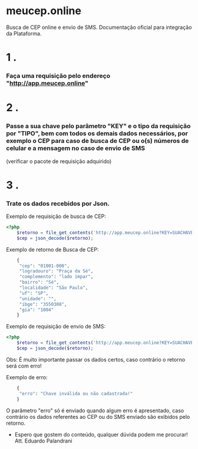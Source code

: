 # meucep.online
Busca de CEP online e envio de SMS. Documentação oficial para integração da Plataforma.

# 1 .  
### Faça uma requisição pelo endereço "http://app.meucep.online"  

# 2 .  
### Passe a sua chave pelo parâmetro "KEY" e o tipo da requisição por "TIPO", bem com todos os demais dados necessários, por exemplo o CEP para caso de busca de CEP ou o(s) números de celular e a mensagem no caso de envio de SMS
(verificar o pacote de requisição adquirido)  

# 3 .  
### Trate os dados recebidos por Json.


Exemplo de requisição de busca de CEP:  

```php  
<?php
	$retorno = file_get_contents('http://app.meucep.online?KEY=SUACHAVE&TIPO=CEP&CEP=01001-000');
	$cep = json_decode($retorno); 
```  

Exemplo de retorno de Busca de CEP:  
```php  
	{
	 "cep": "01001-000", 
	 "logradouro": "Praça da Sé", 
	 "complemento": "lado ímpar",
	 "bairro": "Sé", 
	 "localidade": "São Paulo",
	 "uf": "SP",
	 "unidade": "", 
	 "ibge": "3550308", 
	 "gia": "1004"
	}
```  
Exemplo de requisição de envio de SMS:

```php  
<?php
	$retorno = file_get_contents('http://app.meucep.online?KEY=SUACHAVE&TIPO=SMS&CEL=(99) 99999-9999&MSG=TEXTO_DO_SMS');
	$cep = json_decode($retorno); 
```  

Obs: É muito importante passar os dados certos, caso contrário o retorno será com erro!

Exemplo de erro:
```php
	{ 
	 "erro": "Chave inválida ou não cadastrada!" 
	}
```
O parâmetro "erro" só é enviado quando algum erro é apresentado, caso contrário os dados referentes ao CEP ou do SMS enviado são exibidos pelo retorno.



 - Espero que gostem do conteúdo, qualquer dúvida podem me procurar!
 Att. Eduardo Palandrani
